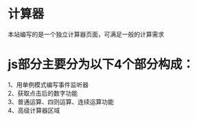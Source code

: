 # 计算器
本站编写的是一个独立计算器页面，可满足一般的计算需求
# js部分主要分为以下4个部分构成：
1、用单例模式编写事件监听器<br>
2、获取点击后的数字功能 <br>
3、普通运算、四则运算、连续运算功能<br>
4、高级计算器区域
